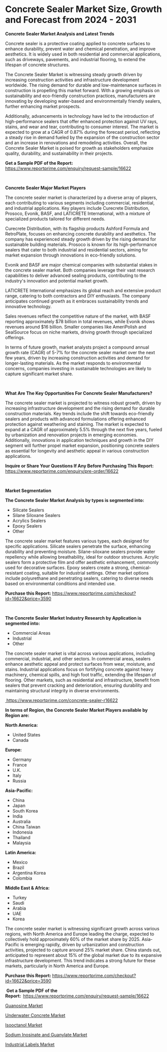 <p><h1>Concrete Sealer Market Size, Growth and Forecast from 2024 - 2031</h1></p><p><strong>Concrete Sealer Market Analysis and Latest Trends</strong></p>
<p><p>Concrete sealer is a protective coating applied to concrete surfaces to enhance durability, prevent water and chemical penetration, and improve aesthetics. It is widely used in both residential and commercial applications, such as driveways, pavements, and industrial flooring, to extend the lifespan of concrete structures.</p><p>The Concrete Sealer Market is witnessing steady growth driven by increasing construction activities and infrastructure development worldwide. The rising demand for durable and low-maintenance surfaces in construction is propelling this market forward. With a growing emphasis on sustainability and eco-friendly construction practices, manufacturers are innovating by developing water-based and environmentally friendly sealers, further enhancing market prospects.</p><p>Additionally, advancements in technology have led to the introduction of high-performance sealers that offer enhanced protection against UV rays, stains, and wear and tear, contributing to consumer interest. The market is expected to grow at a CAGR of 0.87% during the forecast period, reflecting a steady rise in demand fueled by the expansion of the construction sector and an increase in renovations and remodeling activities. Overall, the Concrete Sealer Market is poised for growth as stakeholders emphasize quality, durability, and sustainability in their projects.</p></p>
<p><strong>Get a Sample PDF of the Report:&nbsp;</strong> <a href="https://www.reportprime.com/enquiry/request-sample/16622?utm_campaign=1134&utm_medium=2&utm_source=Github&utm_content=ia&utm_term=24122024&utm_id=concrete-sealer">https://www.reportprime.com/enquiry/request-sample/16622</a></p>
<p>&nbsp;</p>
<p><strong>Concrete Sealer Major Market Players</strong></p>
<p><p>The concrete sealer market is characterized by a diverse array of players, each contributing to various segments including commercial, residential, and industrial applications. Key players include Curecrete Distribution, Prosoco, Evonik, BASF, and LATICRETE International, with a mixture of specialized products tailored for different needs.</p><p>Curecrete Distribution, with its flagship products Ashford Formula and RetroPlate, focuses on enhancing concrete durability and aesthetics. The company has experienced steady growth driven by the rising demand for sustainable building materials. Prosoco is known for its high-performance sealers that cater to both industrial and residential sectors, aiming for market expansion through innovations in eco-friendly solutions.</p><p>Evonik and BASF are major chemical companies with substantial stakes in the concrete sealer market. Both companies leverage their vast research capabilities to deliver advanced sealing products, contributing to the industry's innovation and potential market growth.</p><p>LATICRETE International emphasizes its global reach and extensive product range, catering to both contractors and DIY enthusiasts. The company anticipates continued growth as it embraces sustainability trends and innovative technology.</p><p>Sales revenues reflect the competitive nature of the market, with BASF reporting approximately $78 billion in total revenues, while Evonik shows revenues around $16 billion. Smaller companies like AmeriPolish and SealSource focus on niche markets, driving growth through specialized offerings.</p><p>In terms of future growth, market analysts project a compound annual growth rate (CAGR) of 5-7% for the concrete sealer market over the next few years, driven by increasing construction activities and demand for longer-lasting materials. As the market responds to environmental concerns, companies investing in sustainable technologies are likely to capture significant market share.</p></p>
<p>&nbsp;</p>
<p><strong>What Are The Key Opportunities For Concrete Sealer Manufacturers?</strong></p>
<p><p>The concrete sealer market is projected to witness robust growth, driven by increasing infrastructure development and the rising demand for durable construction materials. Key trends include the shift towards eco-friendly sealers and products with advanced formulations offering enhanced protection against weathering and staining. The market is expected to expand at a CAGR of approximately 5.5% through the next five years, fueled by urbanization and renovation projects in emerging economies. Additionally, innovations in application techniques and growth in the DIY segment will further propel market expansion, positioning concrete sealers as essential for longevity and aesthetic appeal in various construction applications.</p></p>
<p><strong>Inquire or Share Your Questions If Any Before Purchasing This Report:</strong> <a href="https://www.reportprime.com/enquiry/pre-order/16622?utm_campaign=1134&utm_medium=2&utm_source=Github&utm_content=ia&utm_term=24122024&utm_id=concrete-sealer">https://www.reportprime.com/enquiry/pre-order/16622</a></p>
<p>&nbsp;</p>
<p><strong>Market Segmentation</strong></p>
<p><strong>The Concrete Sealer Market Analysis by types is segmented into:</strong></p>
<p><ul><li>Silicate Sealers</li><li>Silane Siloxane Sealers</li><li>Acrylics Sealers</li><li>Epoxy Sealers</li><li>Other</li></ul></p>
<p><p>The concrete sealer market features various types, each designed for specific applications. Silicate sealers penetrate the surface, enhancing durability and preventing moisture. Silane-siloxane sealers provide water repellency while allowing breathability, ideal for outdoor structures. Acrylic sealers form a protective film and offer aesthetic enhancement, commonly used for decorative surfaces. Epoxy sealers create a strong, chemical-resistant coating, suitable for industrial settings. Other market options include polyurethane and penetrating sealers, catering to diverse needs based on environmental conditions and intended use.</p></p>
<p><strong>Purchase this Report:&nbsp;</strong><a href="https://www.reportprime.com/checkout?id=16622&price=3590&utm_campaign=1134&utm_medium=2&utm_source=Github&utm_content=ia&utm_term=24122024&utm_id=concrete-sealer">https://www.reportprime.com/checkout?id=16622&price=3590</a></p>
<p>&nbsp;</p>
<p><strong>The Concrete Sealer Market Industry Research by Application is segmented into:</strong></p>
<p><ul><li>Commercial Areas</li><li>Industrial</li><li>Other</li></ul></p>
<p><p>The concrete sealer market is vital across various applications, including commercial, industrial, and other sectors. In commercial areas, sealers enhance aesthetic appeal and protect surfaces from wear, moisture, and stains. Industrial applications focus on fortifying concrete against heavy machinery, chemical spills, and high foot traffic, extending the lifespan of flooring. Other markets, such as residential and infrastructure, benefit from sealers that prevent cracking and deterioration, ensuring durability and maintaining structural integrity in diverse environments.</p></p>
<p><a href="https://www.reportprime.com/concrete-sealer-r16622?utm_campaign=1134&utm_medium=2&utm_source=Github&utm_content=ia&utm_term=24122024&utm_id=concrete-sealer">&nbsp;https://www.reportprime.com/concrete-sealer-r16622</a></p>
<p><strong>In terms of Region, the Concrete Sealer Market Players available by Region are:</strong></p>
<p>
    <p> <strong> North America: </strong>
        <ul>
            <li>United States</li>
            <li>Canada</li>
        </ul>
        </p> 
    <p> <strong> Europe: </strong>
        <ul>
            <li>Germany</li>
            <li>France</li>
            <li>U.K.</li>
            <li>Italy</li>
            <li>Russia</li>
        </ul>
        </p> 
    <p> <strong> Asia-Pacific: </strong>
        <ul>
            <li>China</li>
            <li>Japan</li>
            <li>South Korea</li>
            <li>India</li>
            <li>Australia</li>
            <li>China Taiwan</li>
            <li>Indonesia</li>
            <li>Thailand</li>
            <li>Malaysia</li>
        </ul>
        </p> 
    <p> <strong> Latin America: </strong>
        <ul>
            <li>Mexico</li>
            <li>Brazil</li>
            <li>Argentina Korea</li>
            <li>Colombia</li>
        </ul>
        </p> 
    <p> <strong> Middle East & Africa: </strong>
        <ul>
            <li>Turkey</li>
            <li>Saudi</li>
            <li>Arabia</li>
            <li>UAE</li>
            <li>Korea</li>
        </ul>
    </p>
    </p>
<p><p>The concrete sealer market is witnessing significant growth across various regions, with North America and Europe leading the charge, expected to collectively hold approximately 60% of the market share by 2025. Asia-Pacific is emerging rapidly, driven by urbanization and construction activities, projected to capture around 25% market share. China stands out, anticipated to represent about 15% of the global market due to its expansive infrastructure development. This trend indicates a strong future for these markets, particularly in North America and Europe.</p></p>
<p><strong>Purchase this Report: </strong><a href="https://www.reportprime.com/checkout?id=16622&price=3590&utm_campaign=1134&utm_medium=2&utm_source=Github&utm_content=ia&utm_term=24122024&utm_id=concrete-sealer">https://www.reportprime.com/checkout?id=16622&price=3590</a></p>
<p>&nbsp;<strong>Get a Sample PDF of the Report:&nbsp;&nbsp;</strong><a href="https://www.reportprime.com/enquiry/request-sample/16622?utm_campaign=1134&utm_medium=2&utm_source=Github&utm_content=ia&utm_term=24122024&utm_id=concrete-sealer">https://www.reportprime.com/enquiry/request-sample/16622</a></p>
<p><strong></strong></p>
<p><p><a href="https://www.linkedin.com/pulse/projected-cagr-67-report-guanosine-market-analysis-propels-1zz5f?utm_campaign=1134&utm_medium=2&utm_source=Github&utm_content=ia&utm_term=24122024&utm_id=concrete-sealer">Guanosine Market</a></p><p><a href="https://github.com/jamastodola515/Market-Research-Report-List-1/blob/main/underwater-concrete-market.md?utm_campaign=1134&utm_medium=2&utm_source=Github&utm_content=ia&utm_term=24122024&utm_id=concrete-sealer">Underwater Concrete Market</a></p><p><a href="https://www.linkedin.com/pulse/driving-forces-behind-isooctanol-market-expansion-expected-cagr-wdyef?utm_campaign=1134&utm_medium=2&utm_source=Github&utm_content=ia&utm_term=24122024&utm_id=concrete-sealer">Isooctanol Market</a></p><p><a href="https://www.linkedin.com/pulse/detailed-sodium-inosinate-guanylate-market-study-segmentation-latest-5c6ce?utm_campaign=1134&utm_medium=2&utm_source=Github&utm_content=ia&utm_term=24122024&utm_id=concrete-sealer">Sodium Inosinate and Guanylate Market</a></p><p><a href="https://github.com/organophelia8282/Market-Research-Report-List-1/blob/main/industrial-labels-market.md?utm_campaign=1134&utm_medium=2&utm_source=Github&utm_content=ia&utm_term=24122024&utm_id=concrete-sealer">Industrial Labels Market</a></p></p>